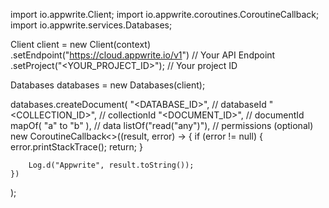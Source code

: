 import io.appwrite.Client;
import io.appwrite.coroutines.CoroutineCallback;
import io.appwrite.services.Databases;

Client client = new Client(context)
    .setEndpoint("https://cloud.appwrite.io/v1") // Your API Endpoint
    .setProject("&lt;YOUR_PROJECT_ID&gt;"); // Your project ID

Databases databases = new Databases(client);

databases.createDocument(
    "<DATABASE_ID>", // databaseId 
    "<COLLECTION_ID>", // collectionId 
    "<DOCUMENT_ID>", // documentId 
    mapOf( "a" to "b" ), // data 
    listOf("read("any")"), // permissions (optional)
    new CoroutineCallback<>((result, error) -> {
        if (error != null) {
            error.printStackTrace();
            return;
        }

        Log.d("Appwrite", result.toString());
    })
);

